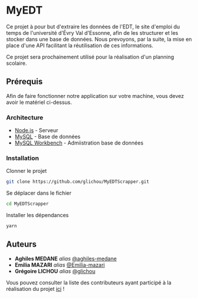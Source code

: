 # MyEDT

Ce projet à pour but d'extraire les données de l'EDT, le site d'emploi du temps de l'université d'Évry Val d'Essonne, afin de les structurer et les stocker dans une base de données. Nous prevoyons, par la suite, la mise en place d'une API facilitant la réutilisation de ces informations.

Ce projet sera prochainement utilisé pour la réalisation d'un planning scolaire.

## Prérequis

Afin de faire fonctionner notre application sur votre machine, vous devez avoir le matériel ci-dessus.

### Architecture

* [Node.js](https://nodejs.org/) - Serveur
* [MySQL](http://mysql.com/fr/) - Base de données
* [MySQL Workbench](https://www.mysql.com/fr/products/workbench/) - Admiistration base de données

### Installation

Clonner le projet

```bash
git clone https://github.com/glichou/MyEDTScrapper.git
```
Se déplacer dans le fichier

```bash
cd MyEDTScrapper
```

Installer les dépendances

```bash
yarn
```

## Auteurs
- **Aghiles MEDANE** _alias_ [@aghiles-medane](https://github.com/)
- **Emilia MAZARI** _alias_ [@Emilia-mazari](https://github.com/)
- **Grégoire LICHOU** _alias_ [@glichou](https://github.com/)

Vous pouvez consulter la liste des contributeurs ayant participé à la réalisation du projet [ici](https://github.com/glichou/MyEDTScrapper/graphs/contributors) !